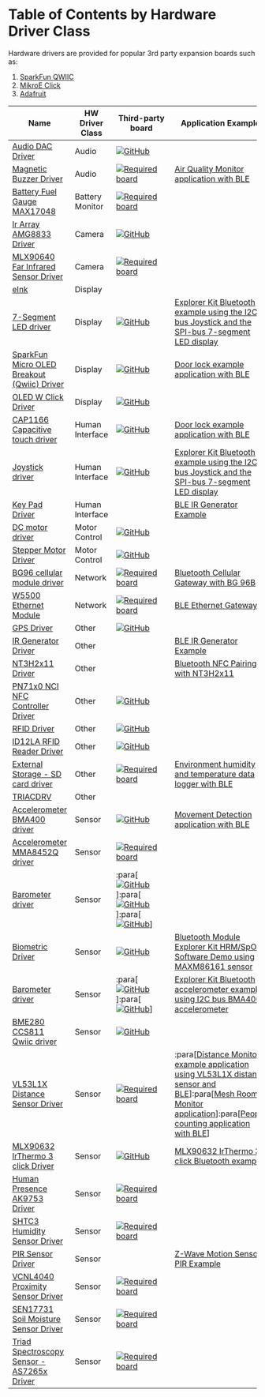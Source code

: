 # Table of Contents by Hardware Driver Class #
Hardware drivers are provided for popular 3rd party expansion boards such as:
1. [SparkFun QWIIC](https://www.sparkfun.com/qwiic)
2. [MikroE Click](https://www.mikroe.com/click)
3. [Adafruit](https://www.adafruit.com/)

| Name |HW Driver Class |Third-party board |Application Example|
| ---- |--------------- |----------------- |------------------- |
| [ Audio DAC Driver ](https://github.com/SiliconLabs/platform_hardware_drivers/tree/master/audio_dac_uda1334a) |Audio|[![GitHub](https://img.shields.io/badge/Adafruit-I2S%20Stereo%20Decoder-green)](https://www.adafruit.com/product/3678) ||
| [ Magnetic Buzzer Driver ](https://github.com/SiliconLabs/platform_hardware_drivers/tree/master/magnetic_buzzer) |Audio|[![Required board](https://img.shields.io/badge/Mikroe-BUZZ%202%20click-green)](https://www.mikroe.com/buzz-2-click) |[Air Quality Monitor application with BLE](https://github.com/SiliconLabs/bluetooth_applications/tree/master/bluetooth_air_quality_monitor)|
| [ Battery Fuel Gauge MAX17048 ](https://github.com/SiliconLabs/platform_hardware_drivers/tree/master/fuel_gauge_battery_max17048) |Battery Monitor|[![Required board](https://img.shields.io/badge/Maxim-MAX17048XEVKIT-green)](https://www.maximintegrated.com/en/products/power/battery-management/MAX17048XEVKIT.html) ||
| [ Ir Array AMG8833 Driver ](https://github.com/SiliconLabs/platform_hardware_drivers/tree/master/ir_array_amg88xx) |Camera|[![GitHub](https://img.shields.io/badge/Sparkfun-Grid%20EYE%20Infrared%20Array-green)](https://www.sparkfun.com/products/14607) ||
| [ MLX90640 Far Infrared Sensor Driver](https://github.com/SiliconLabs/platform_hardware_drivers/tree/master/ir_array_mlx90640) |Camera|[![Required board](https://img.shields.io/badge/Sparkfun-MLX90640%20IR%20Array-green)](https://www.sparkfun.com/products/14844) ||
| [ eInk](https://github.com/SiliconLabs/platform_hardware_drivers/tree/master/eink_ea2200-bja) |Display| ||
| [ 7-Segment LED driver ](https://github.com/SiliconLabs/platform_hardware_drivers/tree/master/led_7seg) |Display|[![GitHub](https://img.shields.io/badge/Mikroe-UT%20M%207%20SEG%20R%20CLICK-green)](https://www.mikroe.com/ut-m-7-seg-r-click) |[Explorer Kit Bluetooth example using the I2C-bus Joystick and the SPI-bus 7-segment LED display](https://github.com/SiliconLabs/bluetooth_applications/tree/master/bluetooth_explorer_kit_joystick_7seg)|
| [ SparkFun Micro OLED Breakout (Qwiic) Driver ](https://github.com/SiliconLabs/platform_hardware_drivers/tree/master/oled_ssd1306_i2c) |Display|[![GitHub](https://img.shields.io/badge/Sparkfun-Micro%20OLED%20Breakout-green)](https://www.sparkfun.com/products/14532) |[Door lock example application with BLE](https://github.com/SiliconLabs/bluetooth_applications/tree/master/bluetooth_door_lock)|
| [ OLED W Click Driver ](https://github.com/SiliconLabs/platform_hardware_drivers/tree/master/oled_ssd1306_spi) |Display|[![GitHub](https://img.shields.io/badge/Sparkfun-OLED%20W%20Click-green)](https://www.mikroe.com/oled-w-click) ||
| [ CAP1166 Capacitive touch driver ](https://github.com/SiliconLabs/platform_hardware_drivers/tree/master/cap1166_capacitive_touch) |Human Interface|[![GitHub](https://img.shields.io/badge/Mikroe-CAP%20TOUCH%202%20CLICK-green)](https://www.mikroe.com/cap-touch-2-click) |[Door lock example application with BLE](https://github.com/SiliconLabs/bluetooth_applications/tree/master/bluetooth_door_lock)|
| [ Joystick driver ](https://github.com/SiliconLabs/platform_hardware_drivers/tree/master/joystick) |Human Interface|[![GitHub](https://img.shields.io/badge/Sparkfun-Qwiic%20Joystick-green)](https://www.sparkfun.com/products/15168) |[Explorer Kit Bluetooth example using the I2C-bus Joystick and the SPI-bus 7-segment LED display](https://github.com/SiliconLabs/bluetooth_applications/tree/master/bluetooth_explorer_kit_joystick_7seg)|
| [ Key Pad Driver ](https://github.com/SiliconLabs/platform_hardware_drivers/tree/master/keypad_tegg1pc4x4) |Human Interface| |[BLE IR Generator Example](https://github.com/SiliconLabs/bluetooth_applications/tree/master/bluetooth_ir_generator)|
| [ DC motor driver ](https://github.com/SiliconLabs/platform_hardware_drivers/tree/master/dc_motor_driver_tb6549fg) |Motor Control|[![GitHub](https://img.shields.io/badge/Mikroe-DC%20MOTOR%203%20Click-green)](https://www.mikroe.com/dc-motor-3-click) ||
| [ Stepper Motor Driver](https://github.com/SiliconLabs/platform_hardware_drivers/tree/master/stepper_motor_a4988) |Motor Control|[![GitHub](https://img.shields.io/badge/Mikroe-STEPPER%202%20CLICK-green)](https://www.mikroe.com/stepper-2-click) ||
| [ BG96 cellular module driver ](https://github.com/SiliconLabs/platform_hardware_drivers/tree/master/cellular_gnss_bg96) |Network|[![Required board](https://img.shields.io/badge/Mikroe-LTE%20IOT%202%20CLICK-green)](https://www.mikroe.com/lte-iot-2-click) |[Bluetooth Cellular Gateway with BG 96B](https://github.com/SiliconLabs/bluetooth_applications/tree/master/bluetooth_cellular_gateway)|
| [ W5500 Ethernet Module ](https://github.com/SiliconLabs/platform_hardware_drivers/tree/master/ethernet_w5x00) |Network|[![Required board](https://img.shields.io/badge/Mikroe-ETH%20WIZ%20Click-green)](https://www.mikroe.com/eth-wiz-click) |[BLE Ethernet Gateway](https://github.com/SiliconLabs/bluetooth_applications/tree/master/bluetooth_ethernet_gateway)|
| [ GPS Driver ](https://github.com/SiliconLabs/platform_hardware_drivers/tree/master/gps_lea6s) |Other|[![GitHub](https://img.shields.io/badge/Mikroe-GPS%20Click-green)](https://www.mikroe.com/gps-click) ||
| [ IR Generator Driver ](https://github.com/SiliconLabs/platform_hardware_drivers/tree/master/ir_generate) |Other| |[BLE IR Generator Example](https://github.com/SiliconLabs/bluetooth_applications/tree/master/bluetooth_ir_generator)|
| [ NT3H2x11 Driver](https://github.com/SiliconLabs/platform_hardware_drivers/tree/master/nfc_nt3h2x11) |Other| |[Bluetooth NFC Pairing with NT3H2x11](https://github.com/SiliconLabs/bluetooth_applications/tree/master/bluetooth_nfc_pairing)|
| [ PN71x0 NCI NFC Controller Driver](https://github.com/SiliconLabs/platform_hardware_drivers/tree/master/nfc_pn71x0) |Other|[![GitHub](https://img.shields.io/badge/Mikroe-NFC%20CLICK-green)](https://www.mikroe.com/nfc-click) ||
| [ RFID Driver](https://github.com/SiliconLabs/platform_hardware_drivers/tree/master/rfid_id12la) |Other|[![GitHub](https://img.shields.io/badge/Sparkfun-RFID%20Reader-green)](https://www.sparkfun.com/products/11827) ||
| [ ID12LA RFID Reader Driver ](https://github.com/SiliconLabs/platform_hardware_drivers/tree/master/rfid_id12la_i2c) |Other|[![GitHub](https://img.shields.io/badge/Sparkfun-RFID%20Reader-green)](https://www.sparkfun.com/products/11827) ||
| [ External Storage - SD card driver ](https://github.com/SiliconLabs/platform_hardware_drivers/tree/master/storage_sd_card) |Other|[![Required board](https://img.shields.io/badge/Mikroe-MicroSD%20Click-green)](https://www.mikroe.com/microsd-click) |[Environment humidity and temperature data logger with BLE](https://github.com/SiliconLabs/bluetooth_applications/tree/master/bluetooth_data_logger_sd_card)|
| [ TRIACDRV ](https://github.com/SiliconLabs/platform_hardware_drivers/tree/master/triac) |Other| ||
| [ Accelerometer BMA400 driver ](https://github.com/SiliconLabs/platform_hardware_drivers/tree/master/accelerometer_bma400_spi) |Sensor|[![GitHub](https://img.shields.io/badge/Mikroe-ACCEL%205%20CLICK-green)](https://www.mikroe.com/accel-5-click) |[Movement Detection application with BLE](https://github.com/SiliconLabs/bluetooth_applications/tree/master/bluetooth_movement_detection)|
| [ Accelerometer MMA8452Q driver ](https://github.com/SiliconLabs/platform_hardware_drivers/tree/master/accelerometer_mma8452q) |Sensor|[![Required board](https://img.shields.io/badge/Sparkfun-Triple%20Axis%20Accelerometer-green)](https://www.sparkfun.com/products/retired/14587) ||
| [ Barometer driver ](https://github.com/SiliconLabs/platform_hardware_drivers/tree/master/barometer) |Sensor|:para[[![GitHub](https://img.shields.io/badge/Adafruit-DPS310-green)](https://www.adafruit.com/product/4494)]:para[[![GitHub](https://img.shields.io/badge/Sparkfun-MS5637-green)](https://www.sparkfun.com/products/14688)]:para[[![GitHub](https://img.shields.io/badge/Mikroe-Pressure%203%20Click-green)](https://www.mikroe.com/pressure-3-click)] ||
| [ Biometric Driver ](https://github.com/SiliconLabs/platform_hardware_drivers/tree/master/bio_sensor_maxm86161) |Sensor|[![GitHub](https://img.shields.io/badge/Mikroe-HEART%20RATE%202%20CLICK-green)](https://www.mikroe.com/heart-rate-2-click) |[Bluetooth Module Explorer Kit HRM/SpO2 Software Demo using MAXM86161 sensor](https://github.com/SiliconLabs/bluetooth_applications/tree/master/bluetooth_explorer_kit_i2c_bio_sensor)|
| [ Barometer driver ](https://github.com/SiliconLabs/platform_hardware_drivers/tree/master/bma400_accelerometer) |Sensor|:para[[![GitHub](https://img.shields.io/badge/Mikroe-ACCEL%205%20CLICK-green)](https://www.mikroe.com/accel-5-click)]:para[[![GitHub](https://img.shields.io/badge/Sparkfun-Pressure%20Sensor-green)](https://www.sparkfun.com/products/14688)] |[Explorer Kit Bluetooth accelerometer example using I2C bus BMA400 accelerometer](https://github.com/SiliconLabs/bluetooth_applications/tree/master/bluetooth_explorer_kit_i2c_accelerometer)|
| [ BME280 CCS811 Qwiic driver ](https://github.com/SiliconLabs/platform_hardware_drivers/tree/master/bme280_ccs811_qwiic) |Sensor|[![GitHub](https://img.shields.io/badge/Sparkfun-Environmental%20Combo%20Breakout-green)](https://www.sparkfun.com/products/14348) ||
| [ VL53L1X Distance Sensor Driver ](https://github.com/SiliconLabs/platform_hardware_drivers/tree/master/distance_vl53l1x) |Sensor|[![Required board](https://img.shields.io/badge/Sparkfun-Distance%20Sensor%20Breakout-green)](https://www.sparkfun.com/products/14722) |:para[[Distance Monitor example application using VL53L1X distance sensor and BLE](https://github.com/SiliconLabs/bluetooth_applications/tree/master/bluetooth_distance_monitor)]:para[[Mesh Room Monitor application](https://github.com/SiliconLabs/bluetooth_mesh_applications/tree/master/btmesh_room_monitor)]:para[[People counting application with BLE](https://github.com/SiliconLabs/bluetooth_applications/tree/master/bluetooth_people_counting)]|
| [ MLX90632 IrThermo 3 click Driver](https://github.com/SiliconLabs/platform_hardware_drivers/tree/master/fir_sensor_mlx90632) |Sensor|[![GitHub](https://img.shields.io/badge/Mikroe-IRTHERMO%203%20CLICK-green)](https://www.mikroe.com/ir-thermo-3-click) |[MLX90632 IrThermo 3 click Bluetooth example](https://github.com/SiliconLabs/bluetooth_applications/tree/master/bluetooth_fir_sensor_mlx90632)|
| [ Human Presence AK9753 Driver ](https://github.com/SiliconLabs/platform_hardware_drivers/tree/master/human_presence_ak9753) |Sensor|[![Required board](https://img.shields.io/badge/Sparkfun-Human%20Presence%20AK9753-green)](https://www.sparkfun.com/products/14349) ||
| [ SHTC3 Humidity Sensor Driver ](https://github.com/SiliconLabs/platform_hardware_drivers/tree/master/humidity_shtc3) |Sensor|[![Required board](https://img.shields.io/badge/Sparkfun-Humidity%20Sensor%20SHTC3-green)](https://www.sparkfun.com/products/16467) ||
| [ PIR Sensor Driver ](https://github.com/SiliconLabs/platform_hardware_drivers/tree/master/pir_ira_s210st01) |Sensor| |[Z-Wave Motion Sensor PIR Example](https://github.com/SiliconLabs/z_wave_applications/tree/master/z_wave_motion_sensor_pir_application)|
| [ VCNL4040 Proximity Sensor Driver ](https://github.com/SiliconLabs/platform_hardware_drivers/tree/master/proximity_vcnl4040) |Sensor|[![Required board](https://img.shields.io/badge/Sparkfun-Proximity%20Sensor%20Breakout-green)](https://www.sparkfun.com/products/15177) ||
| [ SEN17731 Soil Moisture Sensor Driver ](https://github.com/SiliconLabs/platform_hardware_drivers/tree/master/soil_moisture_sen17731) |Sensor|[![Required board](https://img.shields.io/badge/Sparkfun-Qwiic%20Soil%20Moisture%20Sensor-green)](https://www.sparkfun.com/products/17731) ||
| [ Triad Spectroscopy Sensor - AS7265x Driver ](https://github.com/SiliconLabs/platform_hardware_drivers/tree/master/spectroscopy_as7265x) |Sensor|[![Required board](https://img.shields.io/badge/Sparkfun-Triad%20Spectroscopy%20Sensor-green)](https://www.sparkfun.com/products/15050) ||
